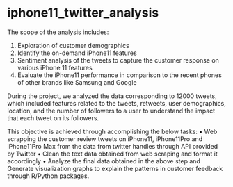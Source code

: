 # iphone11_twitter_analysis

The scope of the analysis includes:
1. Exploration of customer demographics
2. Identify the on-demand iPhone11 features
3. Sentiment analysis of the tweets to capture the customer response on various iPhone 11 features
4. Evaluate the iPhone11 performance in comparison to the recent phones of other brands like Samsung and Google

During the project, we analyzed the data corresponding to 12000 tweets, which included features related to the tweets, retweets, user demographics, location, and the number of followers to a user to understand the impact that each tweet on its followers.

This objective is achieved through accomplishing the below tasks:
  •	Web scrapping the customer review tweets on iPhone11, iPhone11Pro and iPhone11Pro Max from the data from twitter handles through API       provided by Twitter
  •	Clean the text data obtained from web scraping and format it accordingly
  •	Analyze the final data obtained in the above step and Generate visualization graphs to explain the patterns in customer feedback           through R/Python packages.
